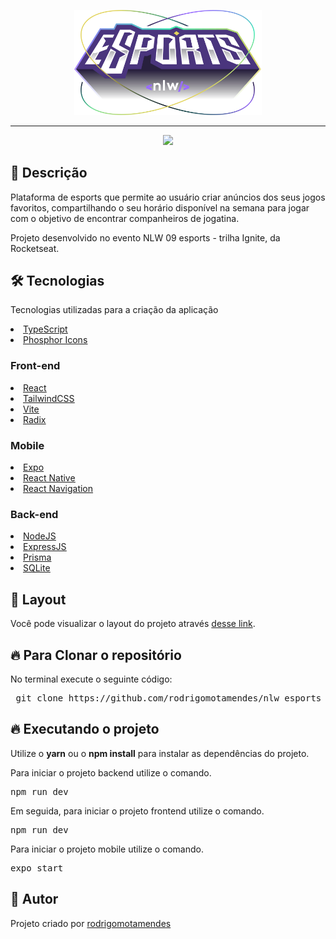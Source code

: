 <p align="center">
  <img src="https://raw.githubusercontent.com/rodrigomotamendes/nlw_esports_rocketseat/db91e17d3b8ed5a1ef5d762bef196de2b990d176/web/src/assets/logo-nlw-esports.svg" width="300">
</p>

<hr size="2" width="100%" align="center" noshade>

  <p align="center">
   <img src="mobile/assets/nlw_esports_rocketseat.gif" height="700">
  </p>

<h2>🚀 Descrição</h2>

  <p>Plataforma de esports que permite ao usuário criar anúncios dos seus jogos favoritos, compartilhando o seu horário disponível na semana para jogar com o objetivo de encontrar companheiros de jogatina.</p>

  <p>Projeto desenvolvido no evento NLW 09 esports - trilha Ignite, da Rocketseat.</p>

<h2>🛠 Tecnologias</h2>

<p> Tecnologias utilizadas para a criação da aplicação</p>

<u>
 <li>
  <a href='https://www.typescriptlang.org/' target="_blank" rel="nofollow">TypeScript</a>
 </li>
 <li>
  <a href='https://phosphoricons.com/' target="_blank" rel="nofollow">Phosphor Icons</a>
 </li>
</u>

### Front-end

<u>
 <li>
  <a href='https://pt-br.reactjs.org/' target="_blank" rel="nofollow">React</a>
 </li>
 <li>
  <a href='https://tailwindcss.com/' target="_blank" rel="nofollow">TailwindCSS</a>
 </li>
 <li>
  <a href='https://vitejs.dev/' target="_blank" rel="nofollow">Vite</a>
 </li>
 <li>
  <a href='https://www.radix-ui.com/' target="_blank" rel="nofollow">Radix</a>
 </li>
</u>

### Mobile

<u>
 <li>
  <a href='https://expo.dev/' target="_blank" rel="nofollow">Expo</a>
 </li>
 <li>
  <a href='https://reactnative.dev/' target="_blank" rel="nofollow">React Native</a>
 </li>
 <li>
  <a href='https://reactnavigation.org/' target="_blank" rel="nofollow">React Navigation</a>
 </li>
</u>

### Back-end

<u>
 <li>
  <a href='https://nodejs.org/en/' target="_blank" rel="nofollow">NodeJS</a>
 </li>
 <li>
  <a href='https://expressjs.com/pt-br/' target="_blank" rel="nofollow">ExpressJS</a>
 </li>
 <li>
  <a href='https://www.prisma.io/' target="_blank" rel="nofollow">Prisma</a>
 </li>
 <li>
  <a href='https://www.sqlite.org/index.html' target="_blank" rel="nofollow">SQLite</a>
 </li>
 
</u>

<h2>🔖 Layout</h2>

Você pode visualizar o layout do projeto através [desse link](https://www.figma.com/file/oqcNd5OFLcjwbl6EJfDHyG/NLW-eSports-(Community)?node-id=6%3A23).

<h2>🔥 Para Clonar o repositório</h2>

<p>No terminal execute o seguinte código: </p>

<div class="highlight highlight-source-shell">
 <pre>
 git clone https://github.com/rodrigomotamendes/nlw_esports_rocketseat
</pre>

</div>

<h2>🔥 Executando o projeto</h2>

<p>Utilize o <b>yarn</b> ou o <b>npm install</b> para instalar as dependências do projeto.</p>

<p>Para iniciar o projeto backend utilize o comando.</p>

<div class="highlight highlight-source-shell">
<pre>
npm run dev
</pre>
</div>

<p>Em seguida, para iniciar o projeto frontend utilize o comando.</p>

<div class="highlight highlight-source-shell">
<pre>
npm run dev
</pre>
</div>

<p>Para iniciar o projeto mobile utilize o comando.</p>

<div class="highlight highlight-source-shell">
<pre>
expo start
</pre>
</div>

<h2>💜 Autor</h2>

<p>Projeto criado por <a href='https://www.linkedin.com/in/rodrigo-mota-mendes/' rel="nofollow">rodrigomotamendes</a></p>
